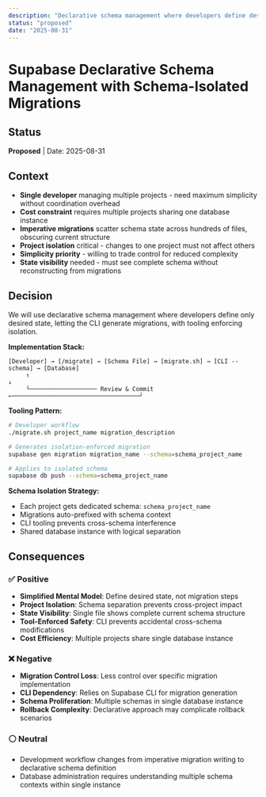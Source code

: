 ```yaml
---
description: "Declarative schema management where developers define desired state, letting CLI generate migrations with tooling-enforced isolation"
status: "proposed"
date: "2025-08-31"
---
```


# Supabase Declarative Schema Management with Schema-Isolated Migrations

## Status

**Proposed** | Date: 2025-08-31

## Context

- **Single developer** managing multiple projects - need maximum simplicity without coordination overhead
- **Cost constraint** requires multiple projects sharing one database instance
- **Imperative migrations** scatter schema state across hundreds of files, obscuring current structure
- **Project isolation** critical - changes to one project must not affect others
- **Simplicity priority** - willing to trade control for reduced complexity
- **State visibility** needed - must see complete schema without reconstructing from migrations

## Decision

We will use declarative schema management where developers define only desired state, letting the CLI generate migrations, with tooling enforcing isolation.

**Implementation Stack:**

```
[Developer] → [/migrate] → [Schema File] → [migrate.sh] → [CLI --schema] → [Database]
     ↑                                                                           ↓
     └─────────────────── Review & Commit ←────────────────────────────────────┘
```

**Tooling Pattern:**
```bash
# Developer workflow
./migrate.sh project_name migration_description

# Generates isolation-enforced migration
supabase gen migration migration_name --schema=schema_project_name

# Applies to isolated schema
supabase db push --schema=schema_project_name
```

**Schema Isolation Strategy:**
- Each project gets dedicated schema: `schema_project_name`
- Migrations auto-prefixed with schema context
- CLI tooling prevents cross-schema interference
- Shared database instance with logical separation

## Consequences

### ✅ Positive
- **Simplified Mental Model**: Define desired state, not migration steps
- **Project Isolation**: Schema separation prevents cross-project impact
- **State Visibility**: Single file shows complete current schema structure
- **Tool-Enforced Safety**: CLI prevents accidental cross-schema modifications
- **Cost Efficiency**: Multiple projects share single database instance

### ❌ Negative
- **Migration Control Loss**: Less control over specific migration implementation
- **CLI Dependency**: Relies on Supabase CLI for migration generation
- **Schema Proliferation**: Multiple schemas in single database instance
- **Rollback Complexity**: Declarative approach may complicate rollback scenarios

### ⚪ Neutral
- Development workflow changes from imperative migration writing to declarative schema definition
- Database administration requires understanding multiple schema contexts within single instance